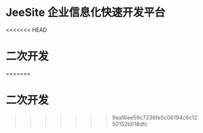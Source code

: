 # JeeSite 企业信息化快速开发平台

<<<<<<< HEAD
# 二次开发
=======
# 二次开发
>>>>>>> 9ea16ee59c7236fe5c06194c6c1250152b018dfc
